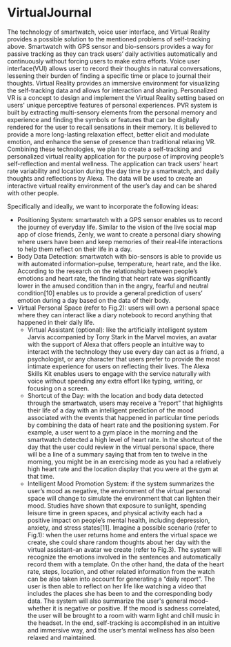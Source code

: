 # VirtualJournal
The technology of smartwatch, voice user interface, and Virtual Reality provides a possible solution to the mentioned problems of self-tracking above. Smartwatch with GPS sensor and bio-sensors provides a way for passive tracking as they can track users’ daily activities automatically and continuously without forcing users to make extra efforts. Voice user interface(VUI) allows user to record their thoughts in natural conversations, lessening their burden of finding a specific time or place to journal their thoughts. Virtual Reality provides an immersive environment for visualizing the self-tracking data and allows for interaction and sharing. Personalized VR is a concept to design and implement the Virtual Reality setting based on users' unique perceptive features of personal experiences. PVR system is built by extracting multi-sensory elements from the personal memory and experience and finding the symbols or features that can be digitally rendered for the user to recall sensations in their memory. It is believed to provide a more long-lasting relaxation effect, better elicit and modulate emotion, and enhance the sense of presence than traditional relaxing VR.
Combining these technologies, we plan to create a self-tracking and personalized virtual reality application for the purpose of improving people’s self-reflection and mental wellness. The application can track users’ heart rate variability and location during the day time by a smartwatch, and daily thoughts and reflections by Alexa. The data will be used to create an interactive virtual reality environment of the user’s day and can be shared with other people.

Specifically and ideally, we want to incorporate the following ideas:
- Positioning System: smartwatch with a GPS sensor enables us to record the journey of
everyday life. Similar to the vision of the live social map app of close friends, Zenly, we want to create a personal diary showing where users have been and keep memories of their real-life interactions to help them reflect on their life in a day.
- Body Data Detection: smartwatch with bio-sensors is able to provide us with automated information–pulse, temperature, heart rate, and the like. According to the research on the relationship between people’s emotions and heart rate, the finding that heart rate was significantly lower in the amused condition than in the angry, fearful and neutral condition[10] enables us to provide a general prediction of users’ emotion during a day based on the data of their body.
- Virtual Personal Space (refer to Fig.2): users will own a personal space where they can interact like a diary notebook to record anything that happened in their daily life.
  - Virtual Assistant (optional): like the artificially intelligent system Jarvis accompanied by Tony Stark in the Marvel movies, an avatar with the support of Alexa that offers people an intuitive way to interact with the technology they use every day can act as a friend, a psychologist, or any character that users prefer to provide the most intimate experience for users on reflecting their lives. The Alexa Skills Kit enables users to engage with the service naturally with voice without spending any extra effort like typing, writing, or focusing on a screen.
  - Shortcut of the Day: with the location and body data detected through the smartwatch, users may receive a “report” that highlights their life of a day with an intelligent prediction of the mood associated with the events that happened in particular time periods by combining the data of heart rate and the positioning system. For example, a user went to a gym place in the morning and the smartwatch detected a high level of heart rate. In the shortcut of the day that the user could review in the virtual personal space, there will be a line of a summary saying that from ten to twelve in the morning, you might be in an exercising mode as you had a relatively high heart rate and the location display that you were at the gym at that time.
  - Intelligent Mood Promotion System: if the system summarizes the user’s mood as negative, the environment of the virtual personal space will change to simulate the environment that can lighten their mood. Studies have shown that exposure to sunlight, spending leisure time in green spaces, and physical activity each had a positive impact on people’s mental health, including depression, anxiety, and stress states[11].
Imagine a possible scenario (refer to Fig.1): when the user returns home and enters the virtual space we create, she could share random thoughts about her day with the virtual assistant–an avatar we create (refer to Fig.3). The system will recognize the emotions involved in the sentences and automatically record them with a template. On the other hand, the data of the heart rate, steps, location, and other related information from the watch can be also taken into account for generating a “daily report”. The user is then able to reflect on her life like watching a video that includes the places she has been to and the corresponding body data. The system will also summarize the user's general mood–whether it is negative or positive. If the mood is sadness correlated, the user will be brought to a room with warm light and chill music in the headset. In the end, self-tracking is accomplished in an intuitive and immersive way, and the user’s mental wellness has also been relaxed and maintained.
